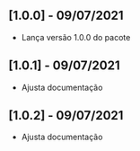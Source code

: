 ## [1.0.0] - 09/07/2021

* Lança versão 1.0.0 do pacote

## [1.0.1] - 09/07/2021

* Ajusta documentação

## [1.0.2] - 09/07/2021

* Ajusta documentação 